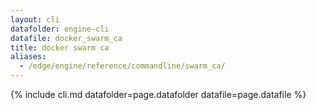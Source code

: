 ```yaml
---
layout: cli
datafolder: engine-cli
datafile: docker_swarm_ca
title: docker swarm ca
aliases:
  - /edge/engine/reference/commandline/swarm_ca/
---
```

<!--
This page is automatically generated from Docker's source code. If you want to
suggest a change to the text that appears here, open a ticket or pull request
in the source repository on GitHub:

https://github.com/docker/cli
-->

{% include cli.md datafolder=page.datafolder datafile=page.datafile %}
